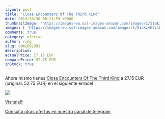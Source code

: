 ```yaml
---
layout: post
title: 'Close Encounters Of The Third Kind'
date: 2019/10/30 09:21:59 +0000
thumbnailImage: 'https://images-eu.ssl-images-amazon.com/images/I/51akzvK7LlL._SL200_.jpg'
images: [ 'https://images-eu.ssl-images-amazon.com/images/I/51akzvK7LlL._SL200_.jpg' ]
comments: true
category: ofertas
author: ring
slug: 0062692992
description:
actualPrice: 27.15 EUR
comparePrice: 52.75 EUR
inStock: true
---
```


Ahora mismo tienes [Close Encounters Of The Third Kind](https://www.amazon.com/dp/0062692992/?tag=redken08-20) a 27.15 EUR (original: 52.75 EUR) en el siguiente enlace!

[![](https://images-eu.ssl-images-amazon.com/images/I/51akzvK7LlL._SL200_.jpg)](https://www.amazon.com/dp/0062692992/?tag=redken08-20)

[Visítala!!!](https://www.amazon.com/dp/0062692992/?tag=redken08-20)

[Consulta otras ofertas en nuestro canal de telegram](https://t.me/s/ofertas25)
